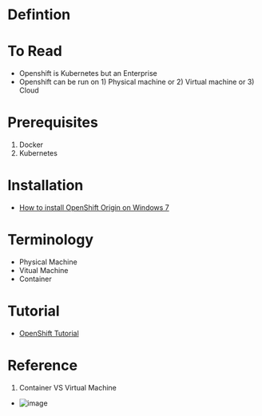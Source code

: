 # Defintion

# To Read
* Openshift is Kubernetes but an Enterprise
* Openshift can be run on 1) Physical machine or 2) Virtual machine or 3) Cloud

# Prerequisites
1. Docker
2. Kubernetes

# Installation
* [How to install OpenShift Origin on Windows 7](https://stackoverflow.com/questions/17637981/how-to-install-openshift-origin-on-windows-7)

# Terminology
* Physical Machine
* Vitual Machine
* Container

# Tutorial
* [OpenShift Tutorial](https://www.tutorialspoint.com/openshift/index.htm)

# Reference
1. Container VS Virtual Machine
* ![image](https://user-images.githubusercontent.com/7721150/149341082-6956de03-71e0-4dc9-91b9-78fcf8a53ead.png)
